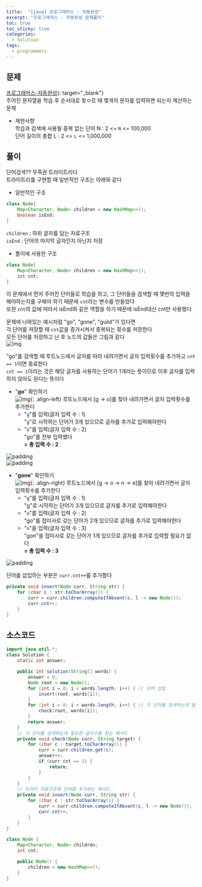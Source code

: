 ```yaml
---
title:  "[java] 프로그래머스 - 자동완성"
excerpt: "프로그래머스 - 자동완성 문제풀이"
toc: true
toc_sticky: true
categories:
  - Solution
tags:
  - programmers
---
```

## 문제  
[프로그래머스-자동완성](https://programmers.co.kr/learn/courses/30/lessons/17685?language=java){: target="_blank"}  
주어진 문자열을 학습 후 순서대로 찾ㅇ르 때 몇개의 문자를 입력하면 되는지 계산하는 문제  

* 제한사항  
학습과 검색에 사용될 중복 없는 단어 N : 2 <= `N` <= 100,000  
단어 길이의 총합 L : 2 <= `L` <= 1,000,000  


## 풀이  
단어검색?? 무족권 트라이트리다  
트라이트리를 구현할 때 일반적인 구조는 아래와 같다  
* 일반적인 구조  
```java
class Node{
	Map<Character, Node> children = new HashMap<>();
	boolean isEnd;
}
```
`children` : 하위 글자를 담는 자료구조  
`isEnd` : 단어의 마지막 글자인지 아닌지 저장  

* 풀이에 사용한 구조  
```java
class Node{
	Map<Character, Node> children = new HashMap<>();
	int cnt;
}
```
이 문제에서 먼저 주어진 단어들로 학습을 하고, 그 단어들을 검색할 때 몇번의 입력을 해야하는지를 구해야 하기 때문에 `cnt`라는 변수를 만들었다   
또한 `cnt`의 값에 따라서 isEnd와 같은 역할을 하기 때문에 isEnd대신 cnt만 사용했다  


문제에 나와있는 예시처럼 "go", "gone", "guild"가 있다면  
각 단어를 저장할 때 `cnt`값을 증가시켜서 중복되는 횟수를 저장한다  
모든 단어를 저장하고 난 후 노드의 값들은 그림과 같다  
![img](/assets/images/post/201115-1.png)  


"go"를 검색할 때 루트노드에서 글자를 따라 내려가면서 글자 입력횟수를 추가하고 `cnt == 1`이면 종료한다  
`cnt == 1`이라는 것은 해당 글자를 사용하는 단어가 1개라는 뜻이므로 이후 글자를 입력하지 않아도 된다는 뜻이다  



* "**go**" 확인하기  
![img](/assets/images/post/201115-2.png){: .align-left}
루트노드에서 [g -> o]를 찾아 내려가면서 글자 입력횟수를 추가한다  
  + "`g`"를 입력(글자 입력 수 : 1)  
  "`g`"로 시작하는 단어가 3개 있으므로 글자를 추가로 입력해야한다  
  + "`o`"를 입력(글자 입력 수 : 2)  
  "go"를 전부 입력했다  
 **= 총 입력 수 : 2**  

![padding](/assets/images/transparent150.png)  
![padding](/assets/images/transparent100.png)  

* "**gone**" 확인하기  
![img](/assets/images/post/201115-3.png){: .align-right}
루트노드에서 [g -> o -> n -> e]를 찾아 내려가면서 글자 입력횟수를 추가한다  
  + "`g`"를 입력(글자 입력 수 : 1)  
  "g"로 시작하는 단어가 3개 있으므로 글자를 추가로 입력해야한다  
  + "`o`"를 입력(글자 입력 수 : 2)  
  "go"를 접미사로 갖는 단어가 2개 있으므로 글자를 추가로 입력해야한다  
  + "`n`"을 입력(글자 입력 수 : 3)  
  "gon"을 접미사로 갖는 단어가 1개 있으므로 글자를 추가로 입력할 필요가 없다  
 **= 총 입력 수 : 3**  

![padding](/assets/images/transparent150.png)

단어를 삽입하는 부분은 `curr.cnt++`를 추가했다  
```java
private void insert(Node curr, String str) {
	for (char c : str.toCharArray()) {
		curr = curr.children.computeIfAbsent(c, l -> new Node());
		curr.cnt++;
	}
}
```

## 소스코드  
```java
import java.util.*;
class Solution {
	static int answer;

	public int solution(String[] words) {
		answer = 0;
		Node root = new Node();
		for (int i = 0; i < words.length; i++) { // 단어 삽입
			insert(root, words[i]);
		}
		for (int i = 0; i < words.length; i++) { // 각 단어를 검색하는데 필요한 글자수 확인
			check(root, words[i]);
		}
		return answer;
	}
	// 각 단어를 검색하는데 필요한 글자수를 찾는 메서드
	private void check(Node curr, String target) {
		for (char c : target.toCharArray()) {
			curr = curr.children.get(c);
            answer++;
			if (curr.cnt == 1) {
				return;
			}
		}
	}
	// 트라이 자료구조에 단어를 추가하는 메서드
	private void insert(Node curr, String str) {
		for (char c : str.toCharArray()) {
			curr = curr.children.computeIfAbsent(c, l -> new Node());
            curr.cnt++;
		}
	}
}

class Node {
	Map<Character, Node> children;
	int cnt;

	public Node() {
		children = new HashMap<>();
	}
}
```